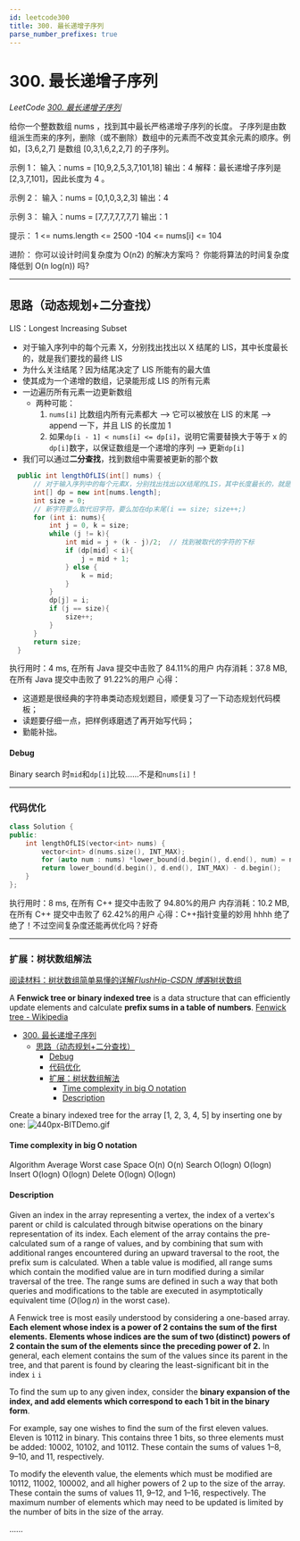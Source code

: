 ```yaml
---
id: leetcode300
title: 300. 最长递增子序列
parse_number_prefixes: true
---
```


# 300. 最长递增子序列

_LeetCode [300. 最长递增子序列](https://leetcode-cn.com/problems/longest-increasing-subsequence/)_

给你一个整数数组 nums ，找到其中最长严格递增子序列的长度。
子序列是由数组派生而来的序列，删除（或不删除）数组中的元素而不改变其余元素的顺序。例如，[3,6,2,7] 是数组 [0,3,1,6,2,2,7] 的子序列。

示例 1：
输入：nums = [10,9,2,5,3,7,101,18]
输出：4
解释：最长递增子序列是 [2,3,7,101]，因此长度为 4 。

示例 2：
输入：nums = [0,1,0,3,2,3]
输出：4

示例 3：
输入：nums = [7,7,7,7,7,7,7]
输出：1

提示：
1 <= nums.length <= 2500
-104 <= nums[i] <= 104

进阶：
你可以设计时间复杂度为 O(n2) 的解决方案吗？
你能将算法的时间复杂度降低到 O(n log(n)) 吗?

---

## 思路（动态规划+二分查找）

LIS：Longest Increasing Subset

- 对于输入序列中的每个元素 X，分别找出找出以 X 结尾的 LIS，其中长度最长的，就是我们要找的最终 LIS
- 为什么关注结尾？因为结尾决定了 LIS 所能有的最大值
- 使其成为一个递增的数组，记录能形成 LIS 的所有元素
- 一边遍历所有元素一边更新数组
  - 两种可能：
    1. `nums[i]` 比数组内所有元素都大 --> 它可以被放在 LIS 的末尾 --> append 一下，并且 LIS 的长度加 1
    2. 如果`dp[i - 1] < nums[i] <= dp[i]`，说明它需要替换大于等于 x 的`dp[i]`数字，以保证数组是一个递增的序列 --> 更新`dp[i]`
- 我们可以通过**二分查找**，找到数组中需要被更新的那个数

```java
  public int lengthOfLIS(int[] nums) {
      // 对于输入序列中的每个元素X，分别找出找出以X结尾的LIS，其中长度最长的，就是我们要找的最终LIS
      int[] dp = new int[nums.length];
      int size = 0;
      // 新字符要么取代旧字符，要么加在dp末尾(i == size; size++;)
      for (int i: nums){
          int j = 0, k = size;
          while (j != k){
              int mid = j + (k - j)/2;  // 找到被取代的字符的下标
              if (dp[mid] < i){
                  j = mid + 1;
              } else {
                  k = mid;
              }
          }
          dp[j] = i;
          if (j == size){
              size++;
          }
      }
      return size;
  }
```

执行用时：4 ms, 在所有 Java 提交中击败了 84.11%的用户
内存消耗：37.8 MB, 在所有 Java 提交中击败了 91.22%的用户
心得：

- 这道题是很经典的字符串类动态规划题目，顺便复习了一下动态规划代码模板；
- 读题要仔细一点，把样例琢磨透了再开始写代码；
- 勤能补拙。

#### Debug

Binary search 时`mid`和`dp[i]`比较......不是和`nums[i]`！

---

### 代码优化

```cpp
class Solution {
public:
    int lengthOfLIS(vector<int> nums) {
        vector<int> d(nums.size(), INT_MAX);
        for (auto num : nums) *lower_bound(d.begin(), d.end(), num) = num;
        return lower_bound(d.begin(), d.end(), INT_MAX) - d.begin();
    }
};
```

执行用时：8 ms, 在所有 C++ 提交中击败了 94.80%的用户
内存消耗：10.2 MB, 在所有 C++ 提交中击败了 62.42%的用户
心得：C++指针变量的妙用 hhhh 绝了绝了！不过空间复杂度还能再优化吗？好奇

---

### 扩展：树状数组解法

[阅读材料：树状数组简单易懂的详解*FlushHip-CSDN 博客*树状数组](https://blog.csdn.net/FlushHip/article/details/79165701)

A **Fenwick tree or binary indexed tree** is a data structure that can efficiently update elements and calculate **prefix sums in a table of numbers**. [Fenwick tree - Wikipedia](https://en.wikipedia.org/wiki/Fenwick_tree)

- [300. 最长递增子序列](#300-最长递增子序列)
  - [思路（动态规划+二分查找）](#思路动态规划二分查找)
      - [Debug](#debug)
    - [代码优化](#代码优化)
    - [扩展：树状数组解法](#扩展树状数组解法)
      - [Time complexity in big O notation](#time-complexity-in-big-o-notation)
      - [Description](#description)

Create a binary indexed tree for the array [1, 2, 3, 4, 5] by inserting one by one:
![440px-BITDemo.gif](https://upload.wikimedia.org/wikipedia/commons/thumb/d/dc/BITDemo.gif/440px-BITDemo.gif)

#### Time complexity in big O notation

Algorithm Average Worst case
Space O(n) O(n)
Search O(logn) O(logn)
Insert O(logn) O(logn)
Delete O(logn) O(logn)

#### Description

Given an index in the array representing a vertex, the index of a vertex's parent or child is calculated through bitwise operations on the binary representation of its index. Each element of the array contains the pre-calculated sum of a range of values, and by combining that sum with additional ranges encountered during an upward traversal to the root, the prefix sum is calculated. When a table value is modified, all range sums which contain the modified value are in turn modified during a similar traversal of the tree. The range sums are defined in such a way that both queries and modifications to the table are executed in asymptotically equivalent time (${\displaystyle O(\log n)}$ in the worst case).

A Fenwick tree is most easily understood by considering a one-based array. **Each element whose index is a power of 2 contains the sum of the first elements.** **Elements whose indices are the sum of two (distinct) powers of 2 contain the sum of the elements since the preceding power of 2.** In general, each element contains the sum of the values since its parent in the tree, and that parent is found by clearing the least-significant bit in the index `i` `i`

To find the sum up to any given index, consider the **binary expansion of the index, and add elements which correspond to each 1 bit in the binary form**.

For example, say one wishes to find the sum of the first eleven values. Eleven is 10112 in binary. This contains three 1 bits, so three elements must be added: 10002, 10102, and 10112. These contain the sums of values 1–8, 9–10, and 11, respectively.

To modify the eleventh value, the elements which must be modified are 10112, 11002, 100002, and all higher powers of 2 up to the size of the array. These contain the sums of values 11, 9–12, and 1–16, respectively. The maximum number of elements which may need to be updated is limited by the number of bits in the size of the array.

......
